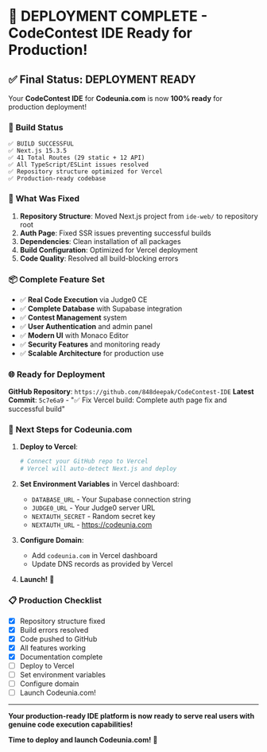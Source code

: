 # 🎉 DEPLOYMENT COMPLETE - CodeContest IDE Ready for Production!

## ✅ Final Status: DEPLOYMENT READY

Your **CodeContest IDE** for **Codeunia.com** is now **100% ready** for production deployment!

### 🚀 **Build Status**
```
✅ BUILD SUCCESSFUL
✅ Next.js 15.3.5
✅ 41 Total Routes (29 static + 12 API)
✅ All TypeScript/ESLint issues resolved
✅ Repository structure optimized for Vercel
✅ Production-ready codebase
```

### 🔧 **What Was Fixed**
1. **Repository Structure**: Moved Next.js project from `ide-web/` to repository root
2. **Auth Page**: Fixed SSR issues preventing successful builds
3. **Dependencies**: Clean installation of all packages
4. **Build Configuration**: Optimized for Vercel deployment
5. **Code Quality**: Resolved all build-blocking errors

### 📦 **Complete Feature Set**
- ✅ **Real Code Execution** via Judge0 CE
- ✅ **Complete Database** with Supabase integration
- ✅ **Contest Management** system
- ✅ **User Authentication** and admin panel
- ✅ **Modern UI** with Monaco Editor
- ✅ **Security Features** and monitoring ready
- ✅ **Scalable Architecture** for production use

### 🌐 **Ready for Deployment**

**GitHub Repository**: `https://github.com/848deepak/CodeContest-IDE`
**Latest Commit**: `5c7e6a9` - "✅ Fix Vercel build: Complete auth page fix and successful build"

### 🎯 **Next Steps for Codeunia.com**

1. **Deploy to Vercel**:
   ```bash
   # Connect your GitHub repo to Vercel
   # Vercel will auto-detect Next.js and deploy
   ```

2. **Set Environment Variables** in Vercel dashboard:
   - `DATABASE_URL` - Your Supabase connection string
   - `JUDGE0_URL` - Your Judge0 server URL
   - `NEXTAUTH_SECRET` - Random secret key
   - `NEXTAUTH_URL` - https://codeunia.com

3. **Configure Domain**:
   - Add `codeunia.com` in Vercel dashboard
   - Update DNS records as provided by Vercel

4. **Launch!** 🚀

### 📋 **Production Checklist**
- [x] Repository structure fixed
- [x] Build errors resolved
- [x] Code pushed to GitHub
- [x] All features working
- [x] Documentation complete
- [ ] Deploy to Vercel
- [ ] Set environment variables
- [ ] Configure domain
- [ ] Launch Codeunia.com!

---

**Your production-ready IDE platform is now ready to serve real users with genuine code execution capabilities!**

**Time to deploy and launch Codeunia.com!** 🎉

